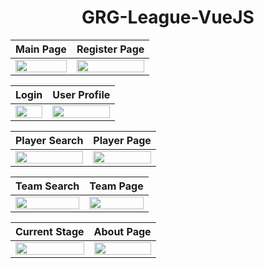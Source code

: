 
<h1 align="center">
     GRG-League-VueJS
</h1>

 Main Page | Register Page | 
--- | --- | 
<img src="https://i.imgur.com/LFP3Wtt.jpg" height="90%" width="100%"/> | <img src="https://i.imgur.com/5uK4Ag3.jpg" height="90%" width="100%"/>
 
 Login | User Profile | 
--- | --- | 
 <img src="https://media.giphy.com/media/oU3njM7Gar62wiWJlw/giphy.gif" height="90%" width="100%"/> | <img src="https://media.giphy.com/media/UmM2d2zspjHjG2fj6Q/giphy.gif" height="90%" width="100%"/>

  Player Search | Player Page | 
--- | --- | 
 <img src="https://media.giphy.com/media/R0SPSx9qqdK8Y5xuxU/giphy.gif" height="90%" width="100%"/>| <img src="https://media.giphy.com/media/XjK67q4yNiGH1mNnhB/giphy.gif" height="90%" width="100%"/>

  Team Search  | Team Page | 
--- | --- | 
 <img src="https://media.giphy.com/media/XLzoHqglDsQl76BYZR/giphy.gif" height="90%" width="100%"/>| <img src="https://media.giphy.com/media/EcIMUqs4V89d6W9InG/giphy.gif" height="90%" width="100%"/>

 Current Stage  | About Page | 
--- | --- | 
 <img src="https://media.giphy.com/media/6WKx7gkNtiB88BIDF1/giphy.gif" height="90%" width="100%"/>| <img src="https://media.giphy.com/media/E13fZ1Soo7bO777b1p/giphy.gif" height="90%" width="100%"/>
  
  

